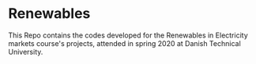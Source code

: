 # Renewables

This Repo contains the codes developed for the Renewables in Electricity markets course's projects, attended in spring 2020 at Danish Technical University.
